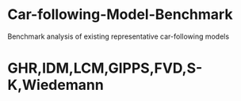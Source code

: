 # Car-following-Model-Benchmark
Benchmark analysis of existing representative car-following models


# GHR,IDM,LCM,GIPPS,FVD,S-K,Wiedemann


